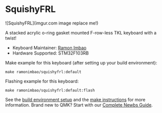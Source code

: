 # SquishyFRL

![SquishyFRL](imgur.com image replace me!)

A stacked acrylic o-ring gasket mounted F-row-less TKL keyboard with a twist!

* Keyboard Maintainer: [Ramon Imbao](https://github.com/ramonimbao)
* Hardware Supported: STM32F103RB

Make example for this keyboard (after setting up your build environment):

    make ramonimbao/squishyfrl:default

Flashing example for this keyboard:

    make ramonimbao/squishyfrl:default:flash

See the [build environment setup](https://docs.qmk.fm/#/getting_started_build_tools) and the [make instructions](https://docs.qmk.fm/#/getting_started_make_guide) for more information. Brand new to QMK? Start with our [Complete Newbs Guide](https://docs.qmk.fm/#/newbs).
